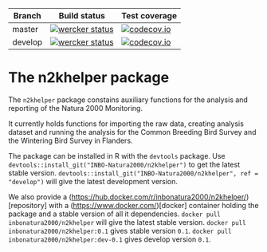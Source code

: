 **Branch** | **Build status** | **Test coverage**
---------- | ---------------- | -----------------
master | [![wercker status](https://app.wercker.com/status/eb9d3d71876d5cb515b6631b2eb90ce9/m/master "wercker status")](https://app.wercker.com/project/bykey/eb9d3d71876d5cb515b6631b2eb90ce9) | [![codecov.io](https://codecov.io/github/INBO-Natura2000/n2khelper/coverage.svg?branch=master)](https://codecov.io/github/INBO-Natura2000/n2khelper?branch=master)
develop | [![wercker status](https://app.wercker.com/status/eb9d3d71876d5cb515b6631b2eb90ce9/m/develop "wercker status")](https://app.wercker.com/project/bykey/eb9d3d71876d5cb515b6631b2eb90ce9) | [![codecov.io](https://codecov.io/github/INBO-Natura2000/n2khelper/coverage.svg?branch=master)](https://codecov.io/github/INBO-Natura2000/n2khelper?branch=develop)

# The n2khelper package

The `n2khelper` package constains auxiliary functions for the analysis and reporting of the Natura 2000 Monitoring.

It currently holds functions for importing the raw data, creating analysis dataset and running the analysis for the Common Breeding Bird Survey and the Wintering Bird Survey in Flanders.

The package can be installed in R with the `devtools` package. Use `devtools::install_git("INBO-Natura2000/n2khelper")` to get the latest stable version. `devtools::install_git("INBO-Natura2000/n2khelper", ref = "develop")` will give the latest development version.

We also provide a (https://hub.docker.com/r/inbonatura2000/n2khelper/)[repository] with a (https://www.docker.com/)[docker] container holding the package and a stable version of all it dependencies. `docker pull inbonatura2000/n2khelper` will give the latest stable version. `docker pull inbonatura2000/n2khelper:0.1` gives stable version `0.1`. `docker pull inbonatura2000/n2khelper:dev-0.1` gives develop version `0.1`.
